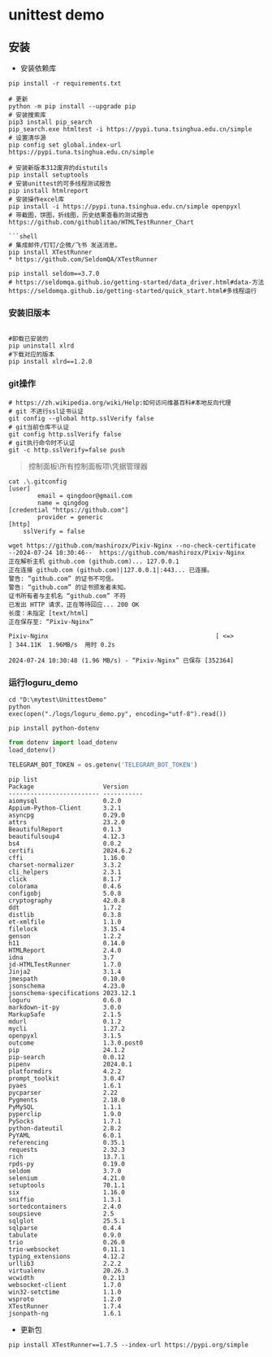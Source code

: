 # unittest demo

## 安装
* 安装依赖库
```shell
pip install -r requirements.txt
```

```shell
# 更新
python -m pip install --upgrade pip
# 安装搜索库
pip3 install pip_search
pip_search.exe htmltest -i https://pypi.tuna.tsinghua.edu.cn/simple
# 设置清华源
pip config set global.index-url https://pypi.tuna.tsinghua.edu.cn/simple

# 安装新版本312废弃的distutils
pip install setuptools
# 安装unittest的可多线程测试报告
pip install htmlreport
# 安装操作excel库
pip install -i https://pypi.tuna.tsinghua.edu.cn/simple openpyxl
# 带截图，饼图，折线图，历史结果查看的测试报告
https://github.com/githublitao/HTMLTestRunner_Chart

```shell
# 集成邮件/钉钉/企微/飞书 发送消息。
pip install XTestRunner
* https://github.com/SeldomQA/XTestRunner

pip install seldom==3.7.0
# https://seldomqa.github.io/getting-started/data_driver.html#data-方法
https://seldomqa.github.io/getting-started/quick_start.html#多线程运行
```

### 安装旧版本
```shell

#卸载已安装的
pip uninstall xlrd 
#下载对应的版本
pip install xlrd==1.2.0
```

### git操作

```shell
# https://zh.wikipedia.org/wiki/Help:如何访问维基百科#本地反向代理
# git 不进行ssl证书认证
git config --global http.sslVerify false
# git当前仓库不认证
git config http.sslVerify false
# git执行命令时不认证
git -c http.sslVerify=false push
```
> 控制面板\所有控制面板项\凭据管理器
```shell
cat .\.gitconfig
[user]
        email = qingdoor@gmail.com
        name = qingdog
[credential "https://github.com"]
        provider = generic
[http]
	sslVerify = false
```
```shell
wget https://github.com/mashirozx/Pixiv-Nginx --no-check-certificate
--2024-07-24 10:30:46--  https://github.com/mashirozx/Pixiv-Nginx
正在解析主机 github.com (github.com)... 127.0.0.1
正在连接 github.com (github.com)|127.0.0.1|:443... 已连接。
警告: “github.com” 的证书不可信。
警告: “github.com” 的证书颁发者未知。
证书所有者与主机名 “github.com” 不符
已发出 HTTP 请求，正在等待回应... 200 OK
长度：未指定 [text/html]
正在保存至: “Pixiv-Nginx”

Pixiv-Nginx                                              [ <=>                                                                                                                 ] 344.11K  1.96MB/s  用时 0.2s

2024-07-24 10:30:48 (1.96 MB/s) - “Pixiv-Nginx” 已保存 [352364]
```

### 运行loguru_demo

```shell
cd "D:\mytest\UnittestDemo"
python
exec(open("./logs/loguru_demo.py", encoding="utf-8").read())
```

```shell
pip install python-dotenv
```
```python
from dotenv import load_dotenv
load_dotenv()

TELEGRAM_BOT_TOKEN = os.getenv('TELEGRAM_BOT_TOKEN')
```
```shell
pip list
Package                   Version
------------------------- -----------
aiomysql                  0.2.0
Appium-Python-Client      3.2.1
asyncpg                   0.29.0
attrs                     23.2.0
BeautifulReport           0.1.3
beautifulsoup4            4.12.3
bs4                       0.0.2
certifi                   2024.6.2
cffi                      1.16.0
charset-normalizer        3.3.2
cli_helpers               2.3.1
click                     8.1.7
colorama                  0.4.6
configobj                 5.0.8
cryptography              42.0.8
ddt                       1.7.2
distlib                   0.3.8
et-xmlfile                1.1.0
filelock                  3.15.4
genson                    1.2.2
h11                       0.14.0
HTMLReport                2.4.0
idna                      3.7
jd-HTMLTestRunner         1.7.0
Jinja2                    3.1.4
jmespath                  0.10.0
jsonschema                4.23.0
jsonschema-specifications 2023.12.1
loguru                    0.6.0
markdown-it-py            3.0.0
MarkupSafe                2.1.5
mdurl                     0.1.2
mycli                     1.27.2
openpyxl                  3.1.5
outcome                   1.3.0.post0
pip                       24.1.2
pip-search                0.0.12
pipenv                    2024.0.1
platformdirs              4.2.2
prompt_toolkit            3.0.47
pyaes                     1.6.1
pycparser                 2.22
Pygments                  2.18.0
PyMySQL                   1.1.1
pyperclip                 1.9.0
PySocks                   1.7.1
python-dateutil           2.8.2
PyYAML                    6.0.1
referencing               0.35.1
requests                  2.32.3
rich                      13.7.1
rpds-py                   0.19.0
seldom                    3.7.0
selenium                  4.21.0
setuptools                70.1.1
six                       1.16.0
sniffio                   1.3.1
sortedcontainers          2.4.0
soupsieve                 2.5
sqlglot                   25.5.1
sqlparse                  0.4.4
tabulate                  0.9.0
trio                      0.26.0
trio-websocket            0.11.1
typing_extensions         4.12.2
urllib3                   2.2.2
virtualenv                20.26.3
wcwidth                   0.2.13
websocket-client          1.7.0
win32-setctime            1.1.0
wsproto                   1.2.0
XTestRunner               1.7.4
jsonpath-ng               1.6.1
```
* 更新包
```shell
pip install XTestRunner==1.7.5 --index-url https://pypi.org/simple
```
